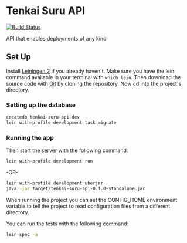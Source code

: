 # Tenkai Suru API

[![Build Status](https://travis-ci.org/tenkai-suru/tenkai-suru-api.svg)](https://travis-ci.org/tenkai-suru/tenkai-suru-api)

API that enables deployments of any kind

## Set Up

Install [Leiningen 2](https://github.com/technomancy/leiningen) if you already haven't. Make sure you have the lein command available in your terminal with `which lein`. Then download the source code with [Git](http://git-scm.com/downloads) by cloning the repository. Now cd into the project's directory.

### Setting up the database

```bash
createdb tenkai-suru-api-dev
lein with-profile development task migrate
```

### Running the app

Then start the server with the following command:

```bash
lein with-profile development run
```

-OR-

```bash
lein with-profile development uberjar
java -jar target/tenkai-suru-api-0.1.0-standalone.jar
```

When running the project you can set the CONFIG_HOME environment variable to tell the project to read configuration files from a different directory.

You can run the tests with the following command:

```bash
lein spec -a
```
